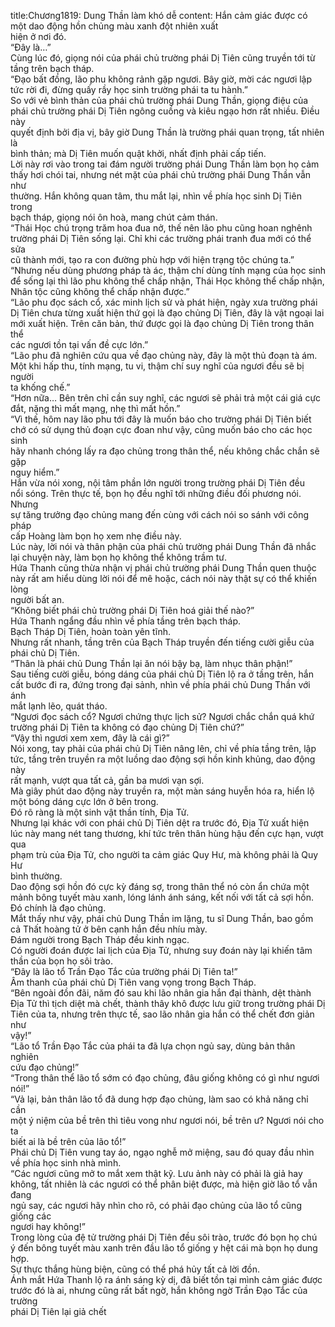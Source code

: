 title:Chương1819: Dung Thần làm khó dễ
content:
Hắn cảm giác được có một dao động hồn chủng màu xanh đột nhiên xuất<br>hiện ở nơi đó.<br>“Đây là…”<br>Cùng lúc đó, giọng nói của phái chủ trường phái Dị Tiên cũng truyền tới từ<br>tầng trên bạch tháp.<br>“Đạo bất đồng, lão phu không rảnh gặp ngươi. Bây giờ, mời các ngươi lập<br>tức rời đi, đừng quấy rầy học sinh trường phái ta tu hành.”<br>So với vẻ bình thản của phái chủ trường phái Dung Thần, giọng điệu của<br>phái chủ trường phái Dị Tiên ngông cuồng và kiêu ngạo hơn rất nhiều. Điều này<br>quyết định bởi địa vị, bây giờ Dung Thần là trường phái quan trọng, tất nhiên là<br>bình thản; mà Dị Tiên muốn quật khởi, nhất định phải cấp tiến.<br>Lời này rơi vào trong tai đám người trường phái Dung Thần làm bọn họ cảm<br>thấy hơi chói tai, nhưng nét mặt của phái chủ trường phái Dung Thần vẫn như<br>thường. Hắn không quan tâm, thu mắt lại, nhìn về phía học sinh Dị Tiên trong<br>bạch tháp, giọng nói ôn hoà, mang chút cảm thán.<br>“Thái Học chú trọng trăm hoa đua nở, thế nên lão phu cũng hoan nghênh<br>trường phái Dị Tiên sống lại. Chỉ khi các trường phái tranh đua mới có thể sửa<br>cũ thành mới, tạo ra con đường phù hợp với hiện trạng tộc chúng ta.”<br>“Nhưng nếu dùng phương pháp tà ác, thậm chí dùng tính mạng của học sinh<br>để sống lại thì lão phu không thể chấp nhận, Thái Học không thể chấp nhận,<br>Nhân tộc cũng không thể chấp nhận được.”<br>“Lão phu đọc sách cổ, xác minh lịch sử và phát hiện, ngày xưa trường phái<br>Dị Tiên chưa từng xuất hiện thứ gọi là đạo chủng Dị Tiên, đây là vật ngoại lai<br>mới xuất hiện. Trên căn bản, thứ được gọi là đạo chủng Dị Tiên trong thân thể<br>các ngươi tồn tại vấn đề cực lớn.”<br>“Lão phu đã nghiên cứu qua về đạo chủng này, đây là một thủ đoạn tà ám.<br>Một khi hấp thu, tính mạng, tu vi, thậm chí suy nghĩ của ngươi đều sẽ bị người<br>ta khống chế.”<br>“Hơn nữa… Bên trên chỉ cần suy nghĩ, các ngươi sẽ phải trả một cái giá cực<br>đắt, nặng thì mất mạng, nhẹ thì mất hồn.”<br>“Vì thế, hôm nay lão phu tới đây là muốn báo cho trường phái Dị Tiên biết<br>chớ có sử dụng thủ đoạn cực đoan như vậy, cũng muốn báo cho các học sinh<br>hãy nhanh chóng lấy ra đạo chủng trong thân thể, nếu không chắc chắn sẽ gặp<br>nguy hiểm.”<br>Hắn vừa nói xong, nội tâm phần lớn người trong trường phái Dị Tiên đều<br>nổi sóng. Trên thực tế, bọn họ đều nghĩ tới những điều đối phương nói. Nhưng<br>sự tăng trưởng đạo chủng mang đến cùng với cách nói so sánh với công pháp<br>cấp Hoàng làm bọn họ xem nhẹ điều này.<br>Lúc này, lời nói và thân phận của phái chủ trường phái Dung Thần đã nhắc<br>lại chuyện này, làm bọn họ không thể không trầm tư.<br>Hứa Thanh cũng thừa nhận vị phái chủ trường phái Dung Thần quen thuộc<br>này rất am hiểu dùng lời nói để mê hoặc, cách nói này thật sự có thể khiến lòng<br>người bất an.<br>“Không biết phái chủ trường phái Dị Tiên hoá giải thế nào?”<br>Hứa Thanh ngẩng đầu nhìn về phía tầng trên bạch tháp.<br>Bạch Tháp Dị Tiên, hoàn toàn yên tĩnh.<br>Nhưng rất nhanh, tầng trên của Bạch Tháp truyền đến tiếng cười giễu của<br>phái chủ Dị Tiên.<br>“Thân là phái chủ Dung Thần lại ăn nói bậy bạ, làm nhục thân phận!”<br>Sau tiếng cười giễu, bóng dáng của phái chủ Dị Tiên lộ ra ở tầng trên, hắn<br>cất bước đi ra, đứng trong đại sảnh, nhìn về phía phái chủ Dung Thần với ánh<br>mắt lạnh lẽo, quát tháo.<br>“Ngươi đọc sách cổ? Ngươi chứng thực lịch sử? Ngươi chắc chắn quá khứ<br>trường phái Dị Tiên ta không có đạo chủng Dị Tiên chứ?”<br>“Vậy thì ngươi xem xem, đây là cái gì?”<br>Nói xong, tay phải của phái chủ Dị Tiên nâng lên, chỉ về phía tầng trên, lập<br>tức, tầng trên truyền ra một luồng dao động sợi hồn kinh khủng, dao động này<br>rất mạnh, vượt qua tất cả, gần ba mươi vạn sợi.<br>Mà giây phút dao động này truyền ra, một màn sáng huyễn hóa ra, hiển lộ<br>một bóng dáng cực lớn ở bên trong.<br>Đó rõ ràng là một sinh vật thần tính, Địa Tử.<br>Nhưng lại khác với con phái chủ Dị Tiên dệt ra trước đó, Địa Tử xuất hiện<br>lúc này mang nét tang thương, khí tức trên thân hùng hậu đến cực hạn, vượt qua<br>phạm trù của Địa Tử, cho người ta cảm giác Quy Hư, mà không phải là Quy Hư<br>bình thường.<br>Dao động sợi hồn đó cực kỳ đáng sợ, trong thân thể nó còn ẩn chứa một<br>mảnh bông tuyết màu xanh, lóng lánh ánh sáng, kết nối với tất cả sợi hồn.<br>Đó chính là đạo chủng.<br>Mắt thấy như vậy, phái chủ Dung Thần im lặng, tu sĩ Dung Thần, bao gồm<br>cả Thất hoàng tử ở bên cạnh hắn đều nhíu mày.<br>Đám người trong Bạch Tháp đều kinh ngạc.<br>Có người đoán được lai lịch của Địa Tử, nhưng suy đoán này lại khiến tâm<br>thần của bọn họ sôi trào.<br>“Đây là lão tổ Trần Đạo Tắc của trường phái Dị Tiên ta!”<br>Âm thanh của phái chủ Dị Tiên vang vọng trong Bạch Tháp.<br>“Bên ngoài đồn đãi, năm đó sau khi lão nhân gia hắn đại thành, dệt thành<br>Địa Tử thì tịch diệt mà chết, thành thây khô được lưu giữ trong trường phái Dị<br>Tiên của ta, nhưng trên thực tế, sao lão nhân gia hắn có thể chết đơn giản như<br>vậy!”<br>“Lão tổ Trần Đạo Tắc của phái ta đã lựa chọn ngủ say, dùng bản thân nghiên<br>cứu đạo chủng!”<br>“Trong thân thể lão tổ sớm có đạo chủng, đâu giống không có gì như ngươi<br>nói!”<br>“Vả lại, bản thân lão tổ đã dung hợp đạo chủng, làm sao có khả năng chỉ cần<br>một ý niệm của bề trên thì tiêu vong như ngươi nói, bề trên ư? Ngươi nói cho ta<br>biết ai là bề trên của lão tổ!”<br>Phái chủ Dị Tiên vung tay áo, ngạo nghễ mở miệng, sau đó quay đầu nhìn<br>về phía học sinh nhà mình.<br>“Các ngươi cũng mở to mắt xem thật kỹ. Lưu ảnh này có phải là giả hay<br>không, tất nhiên là các ngươi có thể phân biệt được, mà hiện giờ lão tổ vẫn đang<br>ngủ say, các ngươi hãy nhìn cho rõ, có phải đạo chủng của lão tổ cũng giống các<br>ngươi hay không!”<br>Trong lòng của đệ tử trường phái Dị Tiên đều sôi trào, trước đó bọn họ chú<br>ý đến bông tuyết màu xanh trên đầu lão tổ giống y hệt cái mà bọn họ dung hợp.<br>Sự thực thắng hùng biện, cũng có thể phá hủy tất cả lời đồn.<br>Ánh mắt Hứa Thanh lộ ra ánh sáng kỳ dị, đã biết tồn tại mình cảm giác được<br>trước đó là ai, nhưng cũng rất bất ngờ, hắn không ngờ Trần Đạo Tắc của trường<br>phái Dị Tiên lại giả chết